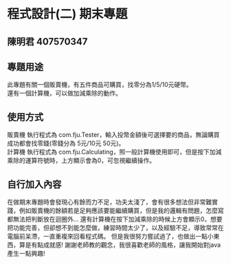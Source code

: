 # 程式設計(二) 期末專題
## 陳明君  407570347
## 專題用途
此專題有關一個販賣機，有五件商品可購買，找零分為1/5/10元硬幣。                                    
還有一個計算機，可以做加減乘除的動作。

## 使用方式
販賣機 執行程式為 com.fju.Tester，輸入投幣金額後可選擇要的商品，無論購買成功都會找零錢(零錢分為 5元/10元 50元)。                                
計算機 執行程式為 com.fju.Calculating，照一般計算機使用即可，但是按下加減乘除的運算符號時，上方顯示會為0，可忽視繼續操作。

## 自行加入內容
在做期末專題時會發現心有餘而力不足，功夫太淺了，會有很多想法但非常難實踐，例如販賣機的餘額若是足夠應該要能繼續購買，但是我的邏輯有問題，怎麼寫都無法把判斷放在迴圈外...
還有計算機在按下加減乘除的時候上方會顯示0，想要把功能完善，但卻想不到能怎麼做，練習時間太少了，以及經驗不足，導致常常在電腦前呆滯，一直重複來回看程式碼。
但是我很努力嘗試過了，也做出一點小東西，算是有點成就感! 謝謝老師教的觀念，我很喜歡老師的風格，讓我開始對java產生一點興趣!
